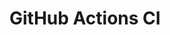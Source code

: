 # GitHub Actions CI
















































































































































































































































































































































































































































































































































































































































































































































































































































































































































































































































































































































































































































































































































































































































































































































































































































































































































































































































































































































































































































































































































































































































































































































































































































































































































































































































































































































































































































































































































































































































































































































































































































































































































































